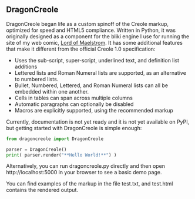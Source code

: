 
## DragonCreole

DragonCreole began life as a custom spinoff of the Creole markup, optimized for speed and HTML5 compliance.  Written in Python, it was originally designed as a component for the bliki engine I use for running the site of my web comic, [Lord of Maelstrom](https://lordofmaelstrom.com).  It has some additional features that make it different from the official Creole 1.0 specification:

* Uses the sub-script, super-script, underlined text, and definition list additions
* Lettered lists and Roman Numeral lists are supported, as an alternative to numbered lists.
* Bullet, Numbered, Lettered, and Roman Numeral lists can all be embedded within one another.
* Cells in tables can span across multiple columns
* Automatic paragraphs can optionally be disabled
* Macros are explicitly supported, using the recommended markup

Currently, documentation is not yet ready and it is not yet available on PyPI, but getting started with DragonCreole is simple enough:

```python
from dragoncreole import DragonCreole

parser = DragonCreole()
print( parser.render("**Hello World!**") )
```

Alternatively, you can run dragoncreole.py directly and then open http://localhost:5000 in your browser to see a basic demo page.

You can find examples of the markup in the file test.txt, and test.html contains the rendered output.
